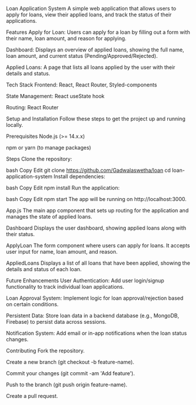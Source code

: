 Loan Application System
A simple web application that allows users to apply for loans, view their applied loans, and track the status of their applications.

Features
Apply for Loan: Users can apply for a loan by filling out a form with their name, loan amount, and reason for applying.

Dashboard: Displays an overview of applied loans, showing the full name, loan amount, and current status (Pending/Approved/Rejected).

Applied Loans: A page that lists all loans applied by the user with their details and status.

Tech Stack
Frontend: React, React Router, Styled-components

State Management: React useState hook

Routing: React Router

Setup and Installation
Follow these steps to get the project up and running locally.

Prerequisites
Node.js (>= 14.x.x)

npm or yarn (to manage packages)

Steps
Clone the repository:

bash
Copy
Edit
git clone https://github.com/Gadwalaswetha/loan
cd loan-application-system
Install dependencies:

bash
Copy
Edit
npm install
Run the application:

bash
Copy
Edit
npm start
The app will be running on http://localhost:3000.

App.js
The main app component that sets up routing for the application and manages the state of applied loans.

Dashboard
Displays the user dashboard, showing applied loans along with their status.

ApplyLoan
The form component where users can apply for loans. It accepts user input for name, loan amount, and reason.

AppliedLoans
Displays a list of all loans that have been applied, showing the details and status of each loan.

Future Enhancements
User Authentication: Add user login/signup functionality to track individual loan applications.

Loan Approval System: Implement logic for loan approval/rejection based on certain conditions.

Persistent Data: Store loan data in a backend database (e.g., MongoDB, Firebase) to persist data across sessions.

Notification System: Add email or in-app notifications when the loan status changes.

Contributing
Fork the repository.

Create a new branch (git checkout -b feature-name).

Commit your changes (git commit -am 'Add feature').

Push to the branch (git push origin feature-name).

Create a pull request.
